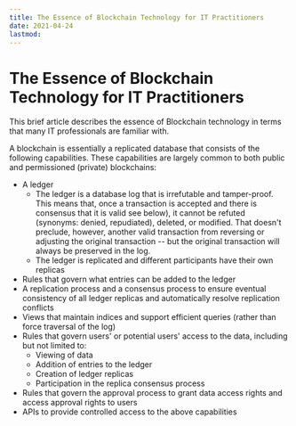 ```yaml
---
title: The Essence of Blockchain Technology for IT Practitioners
date: 2021-04-24
lastmod: 
---
```


# The Essence of Blockchain Technology for IT Practitioners

This brief article describes the essence of Blockchain technology in terms that many IT professionals are familiar with.

A blockchain is essentially a replicated database that consists of the following capabilities.  These capabilities are largely common to both public and permissioned (private) blockchains:

- A ledger
  - The ledger is a database log that is irrefutable and tamper-proof.  This means that, once a transaction is accepted and there is consensus that it is valid see below), it cannot be refuted (synonyms: denied, repudiated), deleted, or modified.  That doesn't preclude, however, another valid transaction  from reversing or adjusting the original transaction -- but the original transaction will always be preserved in the log.
  - The ledger is replicated and different participants have their own replicas
- Rules that govern what entries can be added to the ledger
- A replication process and a consensus process to ensure eventual consistency of all ledger replicas and automatically resolve replication conflicts
- Views that maintain indices and support efficient queries (rather than force traversal of the log)
- Rules that govern users' or potential users' access to the data, including but not limited to:
  - Viewing of data
  - Addition of entries to the ledger
  - Creation of ledger replicas
  - Participation in the replica consensus process
- Rules that govern the approval process to grant data access rights and access approval rights to users
- APIs to provide controlled access to the above capabilities

